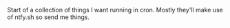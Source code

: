 Start of a collection of things I want running in cron. Mostly they'll make use of ntfy.sh so send me things. 
